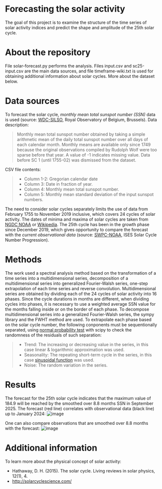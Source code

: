 # Forecasting the solar activity
The goal of this project is to examine the structure of the time series of solar activity indices and predict the shape and amplitude of the 25th solar cycle.

# About the repository
File solar-forecast.py performs the analysis. Files input.csv and sc25-input.csv are the main data sources, and file timeframe-wiki.txt is used for obtaining additional information about solar cycles. More about the dataset below.

# Data sources
To forecast the solar cycle, *monthly mean total sunspot number (SSN)* data is used (source: [WDC-SILSO](https://www.sidc.be/SILSO/datafiles), Royal Observatory of Belgium, Brussels). Data description:
> Monthly mean total sunspot number obtained by taking a simple arithmetic mean of the daily total sunspot number over all days of each calendar month. Monthly means are available only since 1749 because the original observations compiled by Rudolph Wolf were too sparse before that year. A value of -1 indicates missing value. Data before SC 1 (until 1755-02) was dismissed from the dataset.

CSV file contents:
> * Column 1-2: Gregorian calendar date
> * Column 3: Date in fraction of year.
> * Column 4: Monthly mean total sunspot number.
> * Column 5: Monthly mean standard deviation of the input sunspot numbers.

The need to consider solar cycles separately limits the use of data from February 1755 to November 2019 inclusive, which covers 24 cycles of solar activity. The dates of minima and maxima of solar cycles are taken from [NGDC NOAA](https://www.ngdc.noaa.gov/stp/space-weather/solar-data/solar-indices/sunspot-numbers/cycle-data/table_cycle-dates_maximum-minimum.txt) or [Wikipedia](https://en.wikipedia.org/wiki/List_of_solar_cycles).
The 25th cycle has been in the growth phase since December 2019, which gives opportunity to compare the forecast with the *current observational data* (source: [SWPC-NOAA](https://www.swpc.noaa.gov/products/solar-cycle-progression), ISES Solar Cycle Number Progression).

# Methods
The work used a spectral analysis method based on the transformation of a time series into a multidimensional series, decomposition of a multidimensional series into generalized Fourier-Walsh series, one-step extrapolation of each time series and reverse convolution. 
Multidimensional series are obtained by dividing each of the 24 cycles of solar activity into 16 phases. Since the cycle durations in months are different, when dividing cycles into phases, it is necessary to use a weighted average SSN value for the months falling inside or on the border of each phase.
To decompose multidimensional series into a generalized Fourier-Walsh series, the sympy library and the FWHT method are used. To extrapolate each phase based on the solar cycle number, the following conponents must be sequentionally separated, using [normal probability test](https://en.wikipedia.org/wiki/Normal_probability_plot ) with scipy to check the randomness of the residuals of such separation:
> *   Trend: The increasing or decreasing value in the series, in this case linear & logarithmic approximation was used.
> *   Seasonality: The repeating short-term cycle in the series, in this case [sinusoidal function](https://stats.blue/Stats_Suite/sinusoidal_regression_calculator.html) was used.
> *   Noise: The random variation in the series.

# Results
The forecast for the 25th solar cycle indicates that the maximum value of 184.9 will be reached by the smoothed over 8.8 months SSN in September 2025. The forecast (red line) correlates with observational data (black line) up to January 2024:
![image](https://github.com/irinazobova/solar-activity-forecast/assets/141981835/f9629652-7f2e-4db0-98ad-4ca7841bd554)

One can also compare observations that are smoothed over 8.8 months with the forecast:
![image](https://github.com/irinazobova/solar-activity-forecast/assets/141981835/0acc90aa-5ddb-4c83-aaa6-cb49232540a7)

# Additional information
To learn more about the physical concept of solar activity:
*  Hathaway, D. H. (2015). The solar cycle. Living reviews in solar physics, 12(1), 4. 
*  http://solarcyclescience.com/
